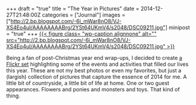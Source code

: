 +++
draft = "true"
title = "The Year in Pictures"
date = 2014-12-27T21:48:00Z
categories = ["Journal"]
images = ["http://2.bp.blogspot.com/-6i_mWar8nO8/VJ-XS4Eo4uI/AAAAAAAABrg/2YSt64UKmV4/s2048/DSC09211.jpg"]
minipost = "true"
+++
[{{< figure class= "wp-caption alignnone" alt="" src="http://2.bp.blogspot.com/-6i_mWar8nO8/VJ-XS4Eo4uI/AAAAAAAABrg/2YSt64UKmV4/s2048/DSC09211.jpg" >}}](https://www.flickr.com/photos/tobyjmarks/sets/72157649926955132/)

Being a fan of post-Christmas year end wrap-ups, I decided to create [a Flickr set](https://www.flickr.com/photos/tobyjmarks/sets/72157649926955132/) highlighting some of the events and activities that filled our lives this year. These are not my best photos or even my favorites, but just a (largish) collection of pictures that capture the essence of 2014 for me. A little bit of countryside, a little bit of life at home. One or two guest appearances. Flowers and ponies and monsters and toys. That kind of thing.
